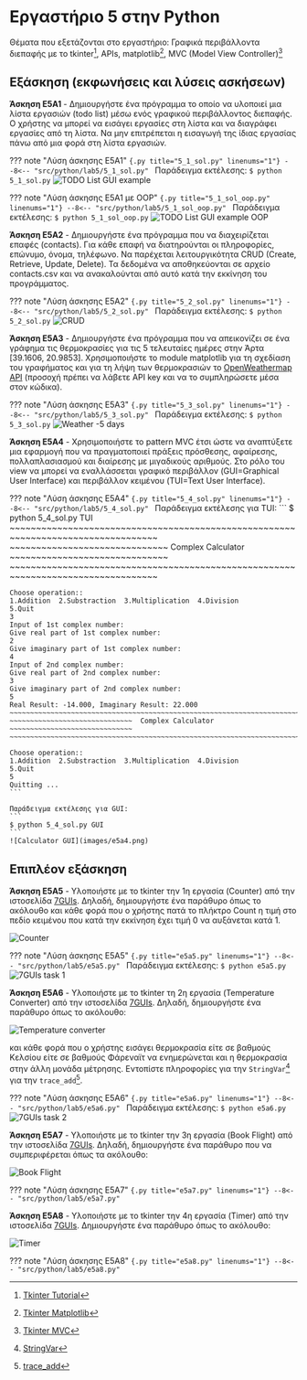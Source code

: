 # Εργαστήριο 5 στην Python

Θέματα που εξετάζονται στο εργαστήριο: Γραφικά περιβάλλοντα διεπαφής με το tkinter[^1], APIs, matplotlib[^2], MVC (Model View Controller)[^3]

## Εξάσκηση (εκφωνήσεις και λύσεις ασκήσεων)

**Άσκηση E5A1** - Δημιουργήστε ένα πρόγραμμα το οποίο να υλοποιεί μια λίστα εργασιών (todo list) μέσω ενός γραφικού περιβάλλοντος διεπαφής. Ο χρήστης να μπορεί να εισάγει εργασίες στη λίστα και να διαγράφει εργασίες από τη λίστα. Να μην επιτρέπεται η εισαγωγή της ίδιας εργασίας πάνω από μια φορά στη λίστα εργασιών.

??? note "Λύση άσκησης E5A1"
    ```{.py title="5_1_sol.py" linenums="1"}
    --8<-- "src/python/lab5/5_1_sol.py"
    ```
    Παράδειγμα εκτέλεσης:
    ```
    $ python 5_1_sol.py
    ```
    ![TODO List GUI example](images/e5a1_TODO.png)

??? note "Λύση άσκησης E5A1 με OOP"
    ```{.py title="5_1_sol_oop.py" linenums="1"}
    --8<-- "src/python/lab5/5_1_sol_oop.py"
    ```
    Παράδειγμα εκτέλεσης:
    ```
    $ python 5_1_sol_oop.py
    ```
    ![TODO List GUI example OOP](images/e5a1_TODO.png)


**Άσκηση E5A2** - Δημιουργήστε ένα πρόγραμμα που να διαχειρίζεται επαφές (contacts). Για κάθε επαφή να διατηρούνται οι πληροφορίες, επώνυμο, όνομα, τηλέφωνο. Να παρέχεται λειτουργικότητα CRUD (Create, Retrieve, Update, Delete). Τα δεδομένα να αποθηκεύονται σε αρχείο contacts.csv και να ανακαλούνται από αυτό κατά την εκκίνηση του προγράμματος.

??? note "Λύση άσκησης E5A2"
    ```{.py title="5_2_sol.py" linenums="1"}
    --8<-- "src/python/lab5/5_2_sol.py"
    ```
    Παράδειγμα εκτέλεσης:
    ```
    $ python 5_2_sol.py
    ```
    ![CRUD](images/e5a2_CRUD.png)

**Άσκηση E5A3** - Δημιουργήστε ένα πρόγραμμα που να απεικονίζει σε ένα γράφημα τις θερμοκρασίες για τις 5 τελευταίες ημέρες στην Άρτα [39.1606, 20.9853]. Χρησιμοποιήστε το module matplotlib για τη σχεδίαση του γραφήματος και για τη λήψη των θερμοκρασιών το [OpenWeathermap API](https://openweathermap.org/api) (προσοχή πρέπει να λάβετε API key και να το συμπληρώσετε μέσα στον κώδικα).

??? note "Λύση άσκησης E5A3"
    ```{.py title="5_3_sol.py" linenums="1"}
    --8<-- "src/python/lab5/5_3_sol.py"
    ```
    Παράδειγμα εκτέλεσης:
    ```
    $ python 5_3_sol.py
    ```
    ![Weather -5 days](images/e5a3.png)

**Άσκηση E5A4** - Χρησιμοποιήστε το pattern MVC έτσι ώστε να αναπτύξετε μια εφαρμογή που να πραγματοποιεί πράξεις πρόσθεσης, αφαίρεσης, πολλαπλασιασμού και διαίρεσης με μιγαδικούς αριθμούς. Στο ρόλο του view να μπορεί να εναλλάσσεται γραφικό περιβάλλον (GUI=Graphical User Interface) και περιβάλλον κειμένου (TUI=Text User Interface).

??? note "Λύση άσκησης E5A4"
    ```{.py title="5_4_sol.py" linenums="1"}
    --8<-- "src/python/lab5/5_4_sol.py"
    ```
    Παράδειγμα εκτέλεσης για TUI:
    ```
    $ python 5_4_sol.py TUI
    ~~~~~~~~~~~~~~~~~~~~~~~~~~~~~~~~~~~~~~~~~~~~~~~~~~~~~~~~~~~~~~~~~~~~~~~~~~~~~~~~~~
    ~~~~~~~~~~~~~~~~~~~~~~~~~~~~~~  Complex Calculator  ~~~~~~~~~~~~~~~~~~~~~~~~~~~~~~
    ~~~~~~~~~~~~~~~~~~~~~~~~~~~~~~~~~~~~~~~~~~~~~~~~~~~~~~~~~~~~~~~~~~~~~~~~~~~~~~~~~~

    Choose operation::
    1.Addition  2.Substraction  3.Multiplication  4.Division
    5.Quit
    3
    Input of 1st complex number:
    Give real part of 1st complex number:
    2
    Give imaginary part of 1st complex number:
    4
    Input of 2nd complex number:
    Give real part of 2nd complex number:
    3
    Give imaginary part of 2nd complex number:
    5
    Real Result: -14.000, Imaginary Result: 22.000
    ~~~~~~~~~~~~~~~~~~~~~~~~~~~~~~~~~~~~~~~~~~~~~~~~~~~~~~~~~~~~~~~~~~~~~~~~~~~~~~~~~~
    ~~~~~~~~~~~~~~~~~~~~~~~~~~~~~~  Complex Calculator  ~~~~~~~~~~~~~~~~~~~~~~~~~~~~~~
    ~~~~~~~~~~~~~~~~~~~~~~~~~~~~~~~~~~~~~~~~~~~~~~~~~~~~~~~~~~~~~~~~~~~~~~~~~~~~~~~~~~

    Choose operation::
    1.Addition  2.Substraction  3.Multiplication  4.Division
    5.Quit
    5
    Quitting ...
    ```
    
    Παράδειγμα εκτέλεσης για GUI:
    ```
    $ python 5_4_sol.py GUI
    ```
    ![Calculator GUI](images/e5a4.png)


## Επιπλέον εξάσκηση

**Άσκηση E5A5** - Υλοποιήστε με το tkinter την 1η εργασία (Counter) από την ιστοσελίδα [7GUIs](https://eugenkiss.github.io/7guis/tasks). Δηλαδή, δημιουργήστε ένα παράθυρο όπως το ακόλουθο και κάθε φορά που ο χρήστης πατά το πλήκτρο Count η τιμή στο πεδίο κειμένου που κατά την εκκίνηση έχει τιμή 0 να αυξάνεται κατά 1.

![Counter](https://eugenkiss.github.io/7guis/static/counter.9cd92091.png)

??? note "Λύση άσκησης E5A5"
    ```{.py title="e5a5.py" linenums="1"}
    --8<-- "src/python/lab5/e5a5.py"
    ```
    Παράδειγμα εκτέλεσης:
    ```
    $ python e5a5.py
    ```
    ![7GUIs task 1](images/e5a5.png)

**Άσκηση Ε5Α6** - Υλοποιήστε με το tkinter τη 2η εργασία (Temperature Converter) από την ιστοσελίδα [7GUIs](https://eugenkiss.github.io/7guis/tasks). Δηλαδή, δημιουργήστε ένα παράθυρο όπως το ακόλουθο: 

![Temperature converter](https://eugenkiss.github.io/7guis/static/tempconv.de9aff1f.png)

και κάθε φορά που ο χρήστης εισάγει θερμοκρασία είτε σε βαθμούς Κελσίου είτε σε βαθμούς Φάρεναϊτ να ενημερώνεται και η θερμοκρασία στην άλλη μονάδα μέτρησης. Εντοπίστε πληροφορίες για την ```StringVar```[^4] για την ```trace_add```[^5].

??? note "Λύση άσκησης E5A6"
    ```{.py title="e5a6.py" linenums="1"}
    --8<-- "src/python/lab5/e5a6.py"
    ```
    Παράδειγμα εκτέλεσης:
    ```
    $ python e5a6.py
    ```
    ![7GUIs task 2](images/e5a6.png)


**Άσκηση Ε5Α7** - Υλοποιήστε με το tkinter την 3η εργασία (Book Flight) από την ιστοσελίδα [7GUIs](https://eugenkiss.github.io/7guis/tasks). Δηλαδή, δημιουργήστε ένα παράθυρο που να συμπεριφέρεται όπως τα ακόλουθο: 

![Book Flight](https://eugenkiss.github.io/7guis/static/bookflight.a5434663.png)

??? note "Λύση άσκησης E5A7"
    ```{.py title="e5a7.py" linenums="1"}
    --8<-- "src/python/lab5/e5a7.py"
    ```
    <!-- Παράδειγμα εκτέλεσης:
    ``` -->
    <!-- $ python e5a7.py
    ```
    ![7GUIs task 3](images/e5a7.png) -->


**Άσκηση Ε5Α8** - Υλοποιήστε με το tkinter την 4η εργασία (Timer) από την ιστοσελίδα [7GUIs](https://eugenkiss.github.io/7guis/tasks). Δημιουργήστε ένα παράθυρο όπως το ακόλουθο:

![Timer](https://eugenkiss.github.io/7guis/static/timer.ed46b6b4.png)

??? note "Λύση άσκησης E5A8"
    ```{.py title="e5a8.py" linenums="1"}
    --8<-- "src/python/lab5/e5a8.py"
    ```
    <!-- Παράδειγμα εκτέλεσης:
    ```
    $ python e5a8.py
    ```
    ![7GUIs task 4](images/e5a8.png) -->


[^1]: [Tkinter Tutorial](https://www.pythontutorial.net/tkinter/)
[^2]: [Tkinter Matplotlib](https://www.pythontutorial.net/tkinter/tkinter-matplotlib/)
[^3]: [Tkinter MVC](https://www.pythontutorial.net/tkinter/tkinter-mvc/)
[^4]: [StringVar](https://www.askpython.com/python-modules/tkinter/stringvar-with-examples)
[^5]: [trace_add](https://coderslegacy.com/python/tkinter-trace/)